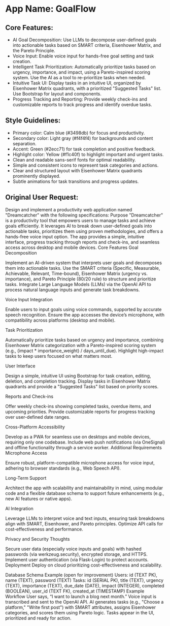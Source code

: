 # **App Name**: GoalFlow

## Core Features:

- AI Goal Decomposition: Use LLMs to decompose user-defined goals into actionable tasks based on SMART criteria, Eisenhower Matrix, and the Pareto Principle.
- Voice Input: Enable voice input for hands-free goal setting and task creation.
- Intelligent Task Prioritization: Automatically prioritize tasks based on urgency, importance, and impact, using a Pareto-inspired scoring system. Use the AI as a tool to re-prioritize tasks when needed.
- Intuitive Task UI: Display tasks in an intuitive UI, organized by Eisenhower Matrix quadrants, with a prioritized "Suggested Tasks" list. Use Bootstrap for layout and components.
- Progress Tracking and Reporting: Provide weekly check-ins and customizable reports to track progress and identify overdue tasks.

## Style Guidelines:

- Primary color: Calm blue (#3498db) for focus and productivity.
- Secondary color: Light gray (#f4f4f4) for backgrounds and content separation.
- Accent: Green (#2ecc71) for task completion and positive feedback.
- Highlight color: Yellow (#f1c40f) to highlight important and urgent tasks.
- Clean and readable sans-serif fonts for optimal readability.
- Simple and consistent icons to represent task categories and actions.
- Clear and structured layout with Eisenhower Matrix quadrants prominently displayed.
- Subtle animations for task transitions and progress updates.

## Original User Request:
Design and implement a productivity web application named "Dreamcatcher" with the following specifications:
Purpose
"Dreamcatcher" is a productivity tool that empowers users to manage tasks and achieve goals efficiently. It leverages AI to break down user-defined goals into actionable tasks, prioritizes them using proven methodologies, and offers a hands-free voice input option. The app provides a simple, intuitive interface, progress tracking through reports and check-ins, and seamless access across desktop and mobile devices.
Core Features
Goal Decomposition

Implement an AI-driven system that interprets user goals and decomposes them into actionable tasks.
Use the SMART criteria (Specific, Measurable, Achievable, Relevant, Time-bound), Eisenhower Matrix (urgency vs. importance), and Pareto Principle (80/20 rule) to structure and prioritize tasks.
Integrate Large Language Models (LLMs) via the OpenAI API to process natural language inputs and generate task breakdowns.

Voice Input Integration

Enable users to input goals using voice commands, supported by accurate speech recognition.
Ensure the app accesses the device’s microphone, with compatibility across platforms (desktop and mobile).

Task Prioritization

Automatically prioritize tasks based on urgency and importance, combining Eisenhower Matrix categorization with a Pareto-inspired scoring system (e.g., (impact * importance_weight) / days_until_due).
Highlight high-impact tasks to keep users focused on what matters most.

User Interface

Design a simple, intuitive UI using Bootstrap for task creation, editing, deletion, and completion tracking.
Display tasks in Eisenhower Matrix quadrants and provide a "Suggested Tasks" list based on priority scores.

Reports and Check-ins

Offer weekly check-ins showing completed tasks, overdue items, and upcoming priorities.
Provide customizable reports for progress tracking over user-defined date ranges.

Cross-Platform Accessibility

Develop as a PWA for seamless use on desktops and mobile devices, requiring only one codebase.
Include web push notifications (via OneSignal) and offline functionality through a service worker.
Additional Requirements
Microphone Access

Ensure robust, platform-compatible microphone access for voice input, adhering to browser standards (e.g., Web Speech API).

Long-Term Support

Architect the app with scalability and maintainability in mind, using modular code and a flexible database schema to support future enhancements (e.g., new AI features or native apps).

AI Integration

Leverage LLMs to interpret voice and text inputs, ensuring task breakdowns align with SMART, Eisenhower, and Pareto principles.
Optimize API calls for cost-effectiveness and performance.

Privacy and Security Thoughts

Secure user data (especially voice inputs and goals) with hashed passwords (via werkzeug.security), encrypted storage, and HTTPS.
Implement user authentication (via Flask-Login) to protect accounts.
Deployment
Deploy on cloud prioritizing cost-effectiveness and scalability.

Database Schema Example (open for improvement)
Users: id (TEXT PK), name (TEXT), password (TEXT)
Tasks: id (SERIAL PK), title (TEXT), urgency (TEXT), importance (TEXT), due_date (DATE), impact (INTEGER), completed (BOOLEAN), user_id (TEXT FK), created_at (TIMESTAMP)
Example Workflow
User says, “I want to launch a blog next month.”
Voice input is transcribed and sent to the OpenAI API.
AI generates tasks (e.g., "Choose a platform," "Write first post") with SMART attributes, assigns Eisenhower categories, and scores them using Pareto logic.
Tasks appear in the UI, prioritized and ready for action.
  